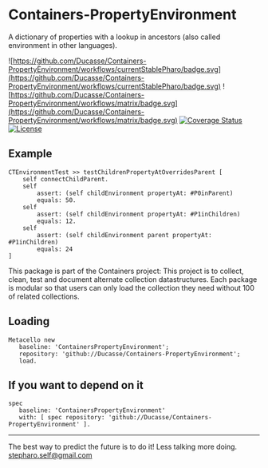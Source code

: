 # Containers-PropertyEnvironment
A dictionary of properties with a lookup in ancestors (also called environment in other languages).

![https://github.com/Ducasse/Containers-PropertyEnvironment/workflows/currentStablePharo/badge.svg](https://github.com/Ducasse/Containers-PropertyEnvironment/workflows/currentStablePharo/badge.svg)
![https://github.com/Ducasse/Containers-PropertyEnvironment/workflows/matrix/badge.svg](https://github.com/Ducasse/Containers-PropertyEnvironment/workflows/matrix/badge.svg)
[![Coverage Status](https://coveralls.io/repos/github//Ducasse/Containers-PropertyEnvironment/badge.svg?branch=master)](https://coveralls.io/github//Ducasse/Containers-PropertyEnvironment?branch=master)
[![License](https://img.shields.io/badge/license-MIT-blue.svg)](https://raw.githubusercontent.com/PolyMathOrg/DataFrame/master/LICENSE)
<!-- [![Build status](https://ci.appveyor.com/api/projects/status/1wdnjvmlxfbml8qo?svg=true)](https://ci.appveyor.com/project/Ducasse/Containers-PropertyEnvironment)  -->

## Example

```
CTEnvironmentTest >> testChildrenPropertyAtOverridesParent [
	self connectChildParent.
	self
		assert: (self childEnvironment propertyAt: #P0inParent)
		equals: 50.
	self
		assert: (self childEnvironment propertyAt: #P1inChildren)
		equals: 12.
	self
		assert: (self childEnvironment parent propertyAt: #P1inChildren)
		equals: 24
]
```


This package is part of the Containers project: This project is to collect, clean, 
test and document alternate collection datastructures. Each package is modular so that users 
can only load the collection they need without 100 of related collections.



## Loading

```
Metacello new
   baseline: 'ContainersPropertyEnvironment';
   repository: 'github://Ducasse/Containers-PropertyEnvironment';
   load.
```

## If you want to depend on it

```
spec 
   baseline: 'ContainersPropertyEnvironment' 
   with: [ spec repository: 'github://Ducasse/Containers-PropertyEnvironment' ].
```






----
The best way to predict the future is to do it!
Less talking more doing. stepharo.self@gmail.com
